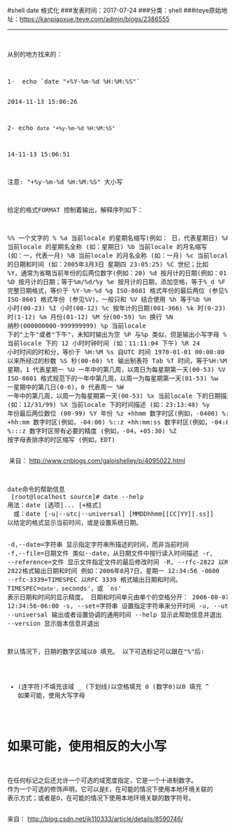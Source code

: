 #shell date 格式化
###发表时间：2017-07-24
###分类：shell
###iteye原始地址：<a href="https://kanpiaoxue.iteye.com/admin/blogs/2386555" target="_blank">https://kanpiaoxue.iteye.com/admin/blogs/2386555</a>

---

<div class="iteye-blog-content-contain" style="font-size: 14px;"> 
 <p>&nbsp;</p> 
 <p>从别的地方找来的：</p> 
 <p>&nbsp;</p> 
 <pre name="code" class="java">1-  echo `date "+%Y-%m-%d %H:%M:%S"`

2014-11-13 15:06:26

 

2-  echo `date "+%y-%m-%d %H:%M:%S"`

14-11-13 15:06:51

注意: "+%y-%m-%d %H:%M:%S" 大小写

给定的格式FORMAT 控制着输出，解释序列如下：

  %%    一个文字的 %
  %a    当前locale 的星期名缩写(例如： 日，代表星期日)
  %A    当前locale 的星期名全称 (如：星期日)
  %b    当前locale 的月名缩写 (如：一，代表一月)
  %B    当前locale 的月名全称 (如：一月)
  %c    当前locale 的日期和时间 (如：2005年3月3日 星期四 23:05:25)
  %C    世纪；比如 %Y，通常为省略当前年份的后两位数字(例如：20)
  %d    按月计的日期(例如：01)
  %D    按月计的日期；等于%m/%d/%y
  %e    按月计的日期，添加空格，等于%_d
  %F    完整日期格式，等价于 %Y-%m-%d
  %g    ISO-8601 格式年份的最后两位 (参见%G)
  %G    ISO-8601 格式年份 (参见%V)，一般只和 %V 结合使用
  %h    等于%b
  %H    小时(00-23)
  %I    小时(00-12)
  %c    按年计的日期(001-366)
  %k    时(0-23)
  %l    时(1-12)
  %m    月份(01-12)
  %M    分(00-59)
  %n    换行
  %N    纳秒(000000000-999999999)
  %p    当前locale 下的"上午"或者"下午"，未知时输出为空
  %P    与%p 类似，但是输出小写字母
  %r    当前locale 下的 12 小时时钟时间 (如：11:11:04 下午)
  %R    24 小时时间的时和分，等价于 %H:%M
  %s    自UTC 时间 1970-01-01 00:00:00 以来所经过的秒数
  %S    秒(00-60)
  %t    输出制表符 Tab
  %T    时间，等于%H:%M:%S
  %u    星期，1 代表星期一
  %U    一年中的第几周，以周日为每星期第一天(00-53)
  %V    ISO-8601 格式规范下的一年中第几周，以周一为每星期第一天(01-53)
  %w    一星期中的第几日(0-6)，0 代表周一
  %W    一年中的第几周，以周一为每星期第一天(00-53)
  %x    当前locale 下的日期描述 (如：12/31/99)
  %X    当前locale 下的时间描述 (如：23:13:48)
  %y    年份最后两位数位 (00-99)
  %Y    年份
  %z +hhmm              数字时区(例如，-0400)
  %:z +hh:mm            数字时区(例如，-04:00)
  %::z +hh:mm:ss        数字时区(例如，-04:00:00)
  %:::z                 数字时区带有必要的精度 (例如，-04，+05:30)
  %Z                    按字母表排序的时区缩写 (例如，EDT)</pre> 
 <p>&nbsp;来自：&nbsp;<a href="http://www.cnblogs.com/galoishelley/p/4095022.html">http://www.cnblogs.com/galoishelley/p/4095022.html</a></p> 
 <p>&nbsp;</p> 
 <pre name="code" class="java">date命令的帮助信息
 [root@localhost source]# date --help
用法：date [选项]... [+格式]
　或：date [-u|--utc|--universal] [MMDDhhmm[[CC]YY][.ss]]
以给定的格式显示当前时间，或是设置系统日期。

  -d,--date=字符串              显示指定字符串所描述的时间，而非当前时间
  -f,--file=日期文件            类似--date，从日期文件中按行读入时间描述
  -r, --reference=文件          显示文件指定文件的最后修改时间
  -R, --rfc-2822                以RFC 2822格式输出日期和时间
                                例如：2006年8月7日，星期一 12:34:56 -0600
      --rfc-3339=TIMESPEC       以RFC 3339 格式输出日期和时间。
                                TIMESPEC=`date'，`seconds'，或 `ns' 
                                表示日期和时间的显示精度。
                                日期和时间单元由单个的空格分开：
                                2006-08-07 12:34:56-06:00
  -s, --set=字符串              设置指定字符串来分开时间
  -u, --utc, --universal        输出或者设置协调的通用时间
      --help            显示此帮助信息并退出
      --version         显示版本信息并退出

默认情况下，日期的数字区域以0 填充。
以下可选标记可以跟在"%"后:

  - (连字符)不填充该域
  _ (下划线)以空格填充
  0 (数字0)以0 填充
  ^ 如果可能，使用大写字母
  # 如果可能，使用相反的大小写

在任何标记之后还允许一个可选的域宽度指定，它是一个十进制数字。
作为一个可选的修饰声明，它可以是E，在可能的情况下使用本地环境关联的
表示方式；或者是O，在可能的情况下使用本地环境关联的数字符号。</pre> 
 <p>来自： <a href="http://blog.csdn.net/jk110333/article/details/8590746/">http://blog.csdn.net/jk110333/article/details/8590746/</a>&nbsp;</p> 
 <p>&nbsp;</p> 
</div>